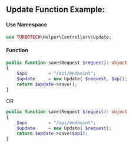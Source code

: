## Update Function Example:

#### Use Namespace
```php
use TURBOTECH\Helper\Controllers\Update;
```
#### Function

```php
public function save(Request $request): object 
{
    $api        = "/api/endpoint";
    $update     = new Update( $request, $api);
    return $update->save();
}
```
OR 
```php
public function save(Request $request): object 
{
    $api        = "/api/endpoint";
    $update     = new Update( $request);
    return $update->save($api);
}
```